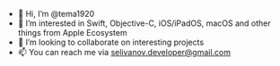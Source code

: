 - 👋 Hi, I’m @tema1920
- 👀 I’m interested in Swift, Objective-C, iOS/iPadOS, macOS and other things from Apple Ecosystem 
- 💞️ I’m looking to collaborate on interesting projects
- 📫 You can reach me via selivanov.developer@gmail.com

<!---
tema1920/tema1920 is a ✨ special ✨ repository because its `README.md` (this file) appears on your GitHub profile.
You can click the Preview link to take a look at your changes.
--->
